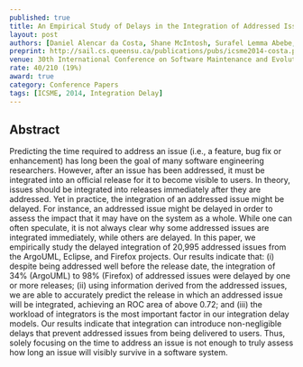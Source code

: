 ```yaml
---
published: true
title: An Empirical Study of Delays in the Integration of Addressed Issues 
layout: post
authors: [Daniel Alencar da Costa, Shane McIntosh, Surafel Lemma Abebe, Uira Kulesza, Ahmed E. Hassan]
preprint: http://sail.cs.queensu.ca/publications/pubs/icsme2014-costa.pdf
venue: 30th International Conference on Software Maintenance and Evolution (2014)
rate: 40/210 (19%)
award: true
category: Conference Papers
tags: [ICSME, 2014, Integration Delay]
---   
```


## Abstract

Predicting the time required to address an issue (i.e., a feature, bug fix or
enhancement) has long been the goal of many software engineering researchers. However, after an
issue has been addressed, it must be integrated into an official release for it to become visible to
users. In theory, issues should be integrated into releases immediately after they are addressed.
Yet in practice, the integration of an addressed issue might be delayed. For instance, an addressed
issue might be delayed in order to assess the impact that it may have on the system as a whole.
While one can often speculate, it is not always clear why some addressed issues are integrated
immediately, while others are delayed. In this paper, we empirically study the delayed integration
of 20,995 addressed issues from the ArgoUML, Eclipse, and Firefox projects. Our results indicate
that: (i) despite being addressed well before the release date, the integration of 34% (ArgoUML) to
98% (Firefox) of addressed issues were delayed by one or more releases; (ii) using information
derived from the addressed issues, we are able to accurately predict the release in which an
addressed issue will be integrated, achieving an ROC area of above 0.72; and (iii) the workload of
integrators is the most important factor in our integration delay models. Our results indicate that
integration can introduce non-negligible delays that prevent addressed issues from being delivered
to users. Thus, solely focusing on the time to address an issue is not enough to truly assess how
long an issue will visibly survive in a software system.
